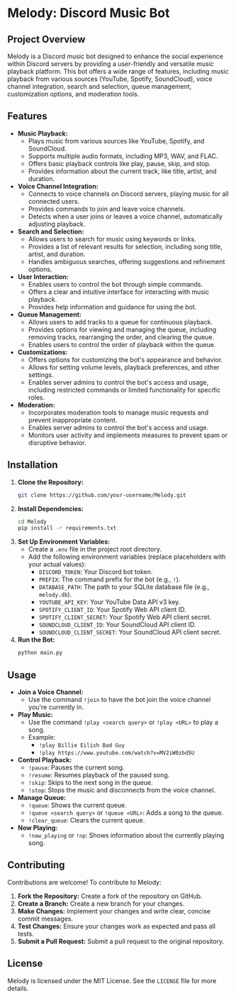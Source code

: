 # Melody: Discord Music Bot

## Project Overview

Melody is a Discord music bot designed to enhance the social experience within Discord servers by providing a user-friendly and versatile music playback platform. This bot offers a wide range of features, including music playback from various sources (YouTube, Spotify, SoundCloud), voice channel integration, search and selection, queue management, customization options, and moderation tools.

## Features

* **Music Playback:**
    * Plays music from various sources like YouTube, Spotify, and SoundCloud.
    * Supports multiple audio formats, including MP3, WAV, and FLAC.
    * Offers basic playback controls like play, pause, skip, and stop.
    * Provides information about the current track, like title, artist, and duration.
* **Voice Channel Integration:**
    * Connects to voice channels on Discord servers, playing music for all connected users.
    * Provides commands to join and leave voice channels.
    * Detects when a user joins or leaves a voice channel, automatically adjusting playback.
* **Search and Selection:**
    * Allows users to search for music using keywords or links.
    * Provides a list of relevant results for selection, including song title, artist, and duration.
    * Handles ambiguous searches, offering suggestions and refinement options.
* **User Interaction:**
    * Enables users to control the bot through simple commands.
    * Offers a clear and intuitive interface for interacting with music playback.
    * Provides help information and guidance for using the bot.
* **Queue Management:**
    * Allows users to add tracks to a queue for continuous playback.
    * Provides options for viewing and managing the queue, including removing tracks, rearranging the order, and clearing the queue.
    * Enables users to control the order of playback within the queue.
* **Customizations:**
    * Offers options for customizing the bot's appearance and behavior.
    * Allows for setting volume levels, playback preferences, and other settings.
    * Enables server admins to control the bot's access and usage, including restricted commands or limited functionality for specific roles.
* **Moderation:**
    * Incorporates moderation tools to manage music requests and prevent inappropriate content.
    * Enables server admins to control the bot's access and usage.
    * Monitors user activity and implements measures to prevent spam or disruptive behavior.

## Installation

1. **Clone the Repository:**
   ```bash
   git clone https://github.com/your-username/Melody.git
   ```
2. **Install Dependencies:**
   ```bash
   cd Melody
   pip install -r requirements.txt
   ```
3. **Set Up Environment Variables:**
    * Create a `.env` file in the project root directory.
    * Add the following environment variables (replace placeholders with your actual values):
        * `DISCORD_TOKEN`: Your Discord bot token.
        * `PREFIX`: The command prefix for the bot (e.g., `!`).
        * `DATABASE_PATH`: The path to your SQLite database file (e.g., `melody.db`).
        * `YOUTUBE_API_KEY`: Your YouTube Data API v3 key.
        * `SPOTIFY_CLIENT_ID`: Your Spotify Web API client ID.
        * `SPOTIFY_CLIENT_SECRET`: Your Spotify Web API client secret.
        * `SOUNDCLOUD_CLIENT_ID`: Your SoundCloud API client ID.
        * `SOUNDCLOUD_CLIENT_SECRET`: Your SoundCloud API client secret.
4. **Run the Bot:**
   ```bash
   python main.py
   ```

## Usage

* **Join a Voice Channel:**
    * Use the command `!join` to have the bot join the voice channel you're currently in.
* **Play Music:**
    * Use the command `!play <search query>` or `!play <URL>` to play a song.
    * Example:
        * `!play Billie Eilish Bad Guy`
        * `!play https://www.youtube.com/watch?v=MV2iW0zbd5U`
* **Control Playback:**
    * `!pause`: Pauses the current song.
    * `!resume`: Resumes playback of the paused song.
    * `!skip`: Skips to the next song in the queue.
    * `!stop`: Stops the music and disconnects from the voice channel.
* **Manage Queue:**
    * `!queue`: Shows the current queue.
    * `!queue <search query>` or `!queue <URL>`: Adds a song to the queue.
    * `!clear_queue`: Clears the current queue.
* **Now Playing:**
    * `!now_playing` or `!np`: Shows information about the currently playing song.

## Contributing

Contributions are welcome! To contribute to Melody:

1. **Fork the Repository:** Create a fork of the repository on GitHub.
2. **Create a Branch:** Create a new branch for your changes.
3. **Make Changes:** Implement your changes and write clear, concise commit messages.
4. **Test Changes:** Ensure your changes work as expected and pass all tests.
5. **Submit a Pull Request:** Submit a pull request to the original repository.

## License

Melody is licensed under the MIT License. See the `LICENSE` file for more details.